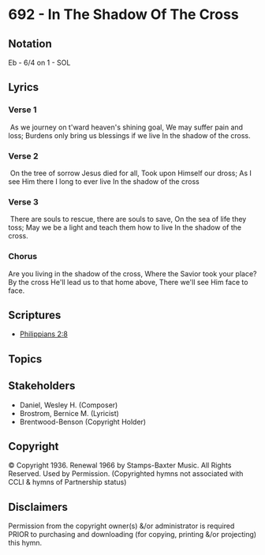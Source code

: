 # 692 - In The Shadow Of The Cross

## Notation

Eb - 6/4 on 1 - SOL

## Lyrics

### Verse 1

 As we journey on t'ward heaven's shining goal, We may suffer pain and loss; Burdens only bring us blessings if we live In the shadow of the cross.

### Verse 2

 On the tree of sorrow Jesus died for all, Took upon Himself our dross; As I see Him there I long to ever live In the shadow of the cross

### Verse 3

 There are souls to rescue, there are souls to save, On the sea of life they toss; May we be a light and teach them how to live In the shadow of the cross.

### Chorus

Are you living in the shadow of the cross, Where the Savior took your place? By the cross He'll lead us to that home above, There we'll see Him face to face. 


## Scriptures

- [Philippians 2:8](https://www.biblegateway.com/passage/?search=Philippians%202%3A8)

## Topics


## Stakeholders

- Daniel, Wesley H. (Composer)
- Brostrom, Bernice M. (Lyricist)
- Brentwood-Benson (Copyright Holder)

## Copyright

© Copyright 1936. Renewal 1966 by Stamps-Baxter Music. All Rights Reserved. Used by Permission.
(Copyrighted hymns not associated with CCLI & hymns of Partnership status)

## Disclaimers

Permission from the copyright owner(s) &/or administrator is required PRIOR to purchasing and downloading (for copying, printing &/or projecting) this hymn.

